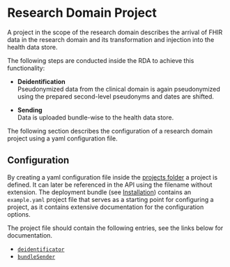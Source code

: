 # Research Domain Project

A project in the scope of the research domain describes the arrival of FHIR data in the research
domain and its transformation and injection into the health data store.

The following steps are conducted inside the RDA to achieve this functionality:

* **Deidentification**  
  Pseudonymized data from the clinical domain is again pseudonymized using the prepared second-level 
  pseudonyms and dates are shifted.

* **Sending**  
  Data is uploaded bundle-wise to the health data store.

The following section describes the configuration of a research domain project using a yaml
configuration file.

## Configuration

By creating a yaml configuration file inside the [projects folder](../configuration/projects) a
project is defined. It can later be referenced in the API using the filename without extension.
The deployment bundle (see [Installation](../usage/installation)) contains an `example.yaml` 
project file that serves as a starting point for configuring a project, as it contains extensive
documentation for the configuration options.

The project file should contain the following entries, see the links below for documentation.

* [`deidentificator`](./deidentificator)
* [`bundleSender`](./bundle-sender)
